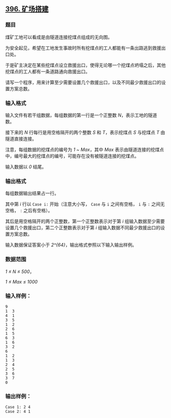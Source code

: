 ## [396. 矿场搭建](https://www.acwing.com/problem/content/398/)

### 题目

煤矿工地可以看成是由隧道连接挖煤点组成的无向图。

为安全起见，希望在工地发生事故时所有挖煤点的工人都能有一条出路逃到救援出口处。

于是矿主决定在某些挖煤点设立救援出口，使得无论哪一个挖煤点坍塌之后，其他挖煤点的工人都有一条道路通向救援出口。

请写一个程序，用来计算至少需要设置几个救援出口，以及不同最少救援出口的设置方案总数。

### 输入格式

输入文件有若干组数据，每组数据的第一行是一个正整数 *N*，表示工地的隧道数。

接下来的 *N* 行每行是用空格隔开的两个整数 *S* 和 *T*，表示挖煤点 *S* 与挖煤点 *T* 由隧道直接连接。

注意，每组数据的挖煤点的编号为 *1 ~ Max*，其中 *Max* 表示由隧道连接的挖煤点中，编号最大的挖煤点的编号，可能存在没有被隧道连接的挖煤点。

输入数据以 *0* 结尾。

### 输出格式

每组数据输出结果占一行。

其中第 *i* 行以 `Case i:` 开始（注意大小写， `Case` 与 `i` 之间有空格， `i` 与 `:` 之间无空格， `:` 之后有空格）。

其后是用空格隔开的两个正整数，第一个正整数表示对于第 *i* 组输入数据至少需要设置几个救援出口，第二个正整数表示对于第 *i* 组输入数据不同最少救援出口的设置方案总数。

输入数据保证答案小于 *2^{64}*，输出格式参照以下输入输出样例。

### 数据范围

*1 ≤ N ≤ 500*，

*1 ≤ Max ≤ 1000*

### 输入样例：

```
9
1  3
4  1
3  5
1  2
2  6
1  5
6  3
1  6
3  2
6
1  2
1  3
2  4
2  5
3  6
3  7
0
```

### 输出样例：

```
Case 1: 2 4
Case 2: 4 1
```
